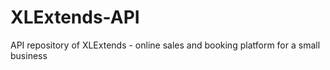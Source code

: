 # XLExtends-API

API repository of XLExtends - online sales and booking platform for a small business
